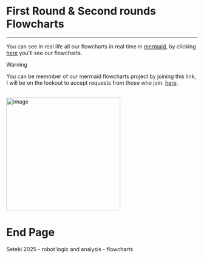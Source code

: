 # First Round & Second rounds Flowcharts
---
You can see in real life all our flowcharts in real time in [mermaid](https://mermaid.js.org/), by clicking [here](https://www.mermaidchart.com/d/12f6ddd5-c40b-4fde-8d18-b1533e3d6070) you'll see our flowcharts.

> [!WARNING]
> You can be memmber of our mermaid flowcharts project by joining this link, I will be on the lookout to accept requests from those who join. [here](https://www.mermaidchart.com/app/organization/join/eyJhbGciOiJIUzI1NiIsInR5cCI6IkpXVCJ9.eyJvcmdhbmlzYXRpb25JRCI6Ijc3OTFkZWUzLTY3NDEtNGQ0Ni1iNmJiLTgzMmJjMmMxODdmMSIsImlhdCI6MTc1ODgyNjQ4NiwiZXhwIjoxNzYxNDE4NDg2fQ.JfBBz4NyTHj2QJtlo2v--FlP2J5vpOyg9cZfBN1OgCA).
<br>


<img width="300" height="300" alt="image" src="https://github.com/user-attachments/assets/94200aa6-c401-4d90-83c1-47082637cc41" />


# End Page
Seteki 2025 - robot logic and analysis - flowcharts
